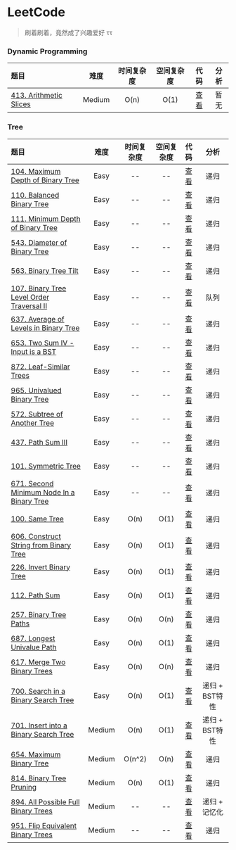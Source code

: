 # LeetCode

> 刷着刷着，竟然成了兴趣爱好 ττ


### Dynamic Programming

| 题目 | 难度 | 时间复杂度 | 空间复杂度 | 代码 | 分析 |
| :----- | :---: | :---: | :---: | :---: | :---: |
| [413. Arithmetic Slices](https://leetcode.com/problems/arithmetic-slices/) | Medium | O(n) | O(1) | [查看](/dynamic-programming/413/solution2.js) | 暂无 |

### Tree

| 题目 | 难度 | 时间复杂度 | 空间复杂度 | 代码 | 分析 |
| :----- | :---: | :---: | :---: | :---: | :---: |
| [104. Maximum Depth of Binary Tree](https://leetcode.com/problems/maximum-depth-of-binary-tree/) | Easy | -- | -- | [查看](/tree/104/solution1.js) | 递归 |
| [110. Balanced Binary Tree](https://leetcode.com/problems/balanced-binary-tree/) | Easy | -- | -- | [查看](/tree/110/solution1.js) | 递归 |
| [111. Minimum Depth of Binary Tree](https://leetcode.com/problems/minimum-depth-of-binary-tree/) | Easy | -- | -- | [查看](/tree/111/solution1.js) | 递归 |
| [543. Diameter of Binary Tree](https://leetcode.com/problems/diameter-of-binary-tree/) | Easy | -- | -- | [查看](/tree/543/solution1.js) | 递归 |
| [563. Binary Tree Tilt](https://leetcode.com/problems/binary-tree-tilt/) | Easy | -- | -- | [查看](/tree/563/solution1.js) | 递归 |
| [107. Binary Tree Level Order Traversal II](https://leetcode.com/problems/binary-tree-level-order-traversal-ii/) | Easy | -- | -- | [查看](/tree/107/solution1.js) | 队列 |
| [637. Average of Levels in Binary Tree](https://leetcode.com/problems/average-of-levels-in-binary-tree/) | Easy | -- | -- | [查看](/tree/637/solution1.js) | 递归 |
| [653. Two Sum IV - Input is a BST](https://leetcode.com/problems/two-sum-iv-input-is-a-bst/) | Easy | -- | -- | [查看](/tree/653/solution1.js) | 递归 |
| [872. Leaf-Similar Trees](https://leetcode.com/problems/leaf-similar-trees/) | Easy | -- | -- | [查看](/tree/872/solution1.js) | 递归 |
| [965. Univalued Binary Tree](https://leetcode.com/problems/univalued-binary-tree/) | Easy | -- | -- | [查看](/tree/965/solution1.js) | 递归 |
| [572. Subtree of Another Tree](https://leetcode.com/problems/subtree-of-another-tree/) | Easy | -- | -- | [查看](/tree/572/solution1.js) | 递归 |
| [437. Path Sum III](https://leetcode.com/problems/path-sum-iii/) | Easy | -- | -- | [查看](/tree/437/solution1.js) | 递归 |
| [101. Symmetric Tree](https://leetcode.com/problems/symmetric-tree/) | Easy | -- | -- | [查看](/tree/101/solution1.js) | 递归 |
| [671. Second Minimum Node In a Binary Tree](https://leetcode.com/problems/second-minimum-node-in-a-binary-tree/) | Easy | -- | -- | [查看](/tree/671/solution1.js) | 递归 |
| [100. Same Tree](https://leetcode.com/problems/same-tree/) | Easy | O(n) | O(1) | [查看](/tree/100/solution1.js) | 递归 |
| [606. Construct String from Binary Tree](https://leetcode.com/problems/construct-string-from-binary-tree/) | Easy | O(n) | O(1) | [查看](/tree/606/solution1.js) | 递归 |
| [226. Invert Binary Tree](https://leetcode.com/problems/invert-binary-tree/) | Easy | O(n) | O(1) | [查看](/tree/226/solution1.js) | 递归 |
| [112. Path Sum](https://leetcode.com/problems/path-sum/) | Easy | O(n) | O(1) | [查看](/tree/112/solution1.js) | 递归 |
| [257. Binary Tree Paths](https://leetcode.com/problems/binary-tree-paths/) | Easy | O(n) | O(n) | [查看](/tree/257/solution1.js) | 递归 |
| [687. Longest Univalue Path](https://leetcode.com/problems/longest-univalue-path/) | Easy | O(n) | O(1) | [查看](/tree/687/solution2.js) | 递归 |
| [617. Merge Two Binary Trees](https://leetcode.com/problems/merge-two-binary-trees/) | Easy | O(n) | O(n) | [查看](/tree/617/solution1.js) | 递归 |
| [700. Search in a Binary Search Tree](https://leetcode.com/problems/search-in-a-binary-search-tree/) | Easy | O(n) | O(1) | [查看](/tree/700/solution1.js) | 递归 + BST特性 |
| [701. Insert into a Binary Search Tree](https://leetcode.com/problems/insert-into-a-binary-search-tree/) | Medium | O(n) | O(1) | [查看](/tree/700/solution1.js) | 递归 + BST特性 |
| [654. Maximum Binary Tree](https://leetcode.com/problems/maximum-binary-tree/) | Medium | O(n^2) | O(n) | [查看](/tree/654/solution1.js) | 递归 |
| [814. Binary Tree Pruning](https://leetcode.com/problems/binary-tree-pruning/) | Medium | O(n) | O(1) | [查看](/tree/814/solution1.js) | 递归 |
| [894. All Possible Full Binary Trees](https://leetcode.com/problems/all-possible-full-binary-trees/) | Medium | -- | -- | [查看](/tree/894/solution2.js) | 递归 + 记忆化 |
| [951. Flip Equivalent Binary Trees](https://leetcode.com/problems/flip-equivalent-binary-trees/) | Medium | -- | -- | [查看](/tree/951/solution1.js) | 递归 |
